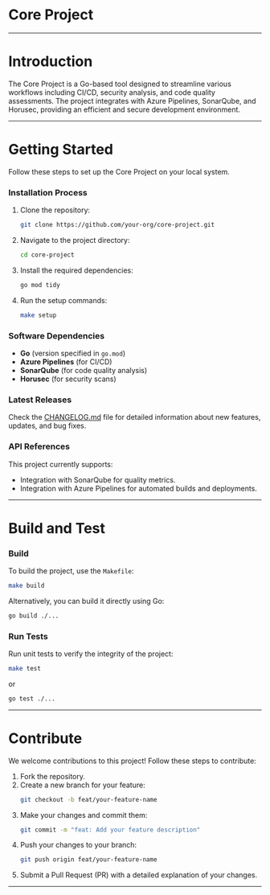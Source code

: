 
# Core Project

---

# Introduction

The Core Project is a Go-based tool designed to streamline various workflows including CI/CD, security analysis, and code quality assessments. The project integrates with Azure Pipelines, SonarQube, and Horusec, providing an efficient and secure development environment. 

---

# Getting Started

Follow these steps to set up the Core Project on your local system.

### Installation Process
1. Clone the repository:
   ```bash
   git clone https://github.com/your-org/core-project.git
   ```
2. Navigate to the project directory:
   ```bash
   cd core-project
   ```
3. Install the required dependencies:
   ```bash
   go mod tidy
   ```

4. Run the setup commands:
   ```bash
   make setup
   ```

### Software Dependencies
- **Go** (version specified in `go.mod`)
- **Azure Pipelines** (for CI/CD)
- **SonarQube** (for code quality analysis)
- **Horusec** (for security scans)

### Latest Releases
Check the [CHANGELOG.md](./CHANGELOG.md) file for detailed information about new features, updates, and bug fixes.

### API References
This project currently supports:
- Integration with SonarQube for quality metrics.
- Integration with Azure Pipelines for automated builds and deployments.

---

# Build and Test

### Build
To build the project, use the `Makefile`:
```bash
make build
```

Alternatively, you can build it directly using Go:
```bash
go build ./...
```

### Run Tests
Run unit tests to verify the integrity of the project:
```bash
make test
```
or
```bash
go test ./...
```

---

# Contribute

We welcome contributions to this project! Follow these steps to contribute:

1. Fork the repository.
2. Create a new branch for your feature:
   ```bash
   git checkout -b feat/your-feature-name
   ```
3. Make your changes and commit them:
   ```bash
   git commit -m "feat: Add your feature description"
   ```
4. Push your changes to your branch:
   ```bash
   git push origin feat/your-feature-name
   ```
5. Submit a Pull Request (PR) with a detailed explanation of your changes.

---

